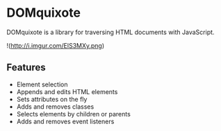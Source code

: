 # DOMquixote #
DOMquixote is a library for traversing HTML documents with JavaScript.

!(http://i.imgur.com/ElS3MXy.png)

## Features ##
* Element selection
* Appends and edits HTML elements
* Sets attributes on the fly
* Adds and removes classes
* Selects elements by children or parents
* Adds and removes event listeners
